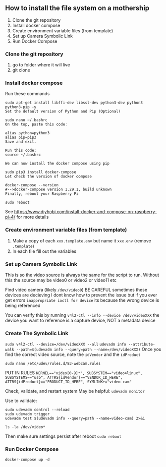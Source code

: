 ## How to install the file system on a mothership

1. Clone the git repository
2. Install docker compose
3. Create environment variable files (from template)
4. Set up Camera Symbolic Link
5. Run Docker Compose



### Clone the git repository
1. go to folder where it will live
2. git clone <repo>

### Install docker compose
Run these commands
```
sudo apt-get install libffi-dev libssl-dev python3-dev python3 python3-pip -y
Set the default version of Python and Pip (Optional)

sudo nano ~/.bashrc
On the top, paste this code:

alias python=python3
alias pip=pip3
Save and exit.

Run this code:
source ~/.bashrc

We can now install the docker compose using pip

sudo pip3 install docker-compose
Let check the version of docker compose

docker-compose --version
#-->docker-compose version 1.29.1, build unknown
Finally, reboot your Raspberry Pi

sudo reboot
```

See https://www.diyhobi.com/install-docker-and-compose-on-raspberry-pi-4/ for more details

### Create environment variable files (from template)
1. Make a copy of each `xxx.template.env` but name it `xxx.env` (remove `.template`)
2. In each file fill out the variables

### Set up Camera Symbolic Link
This is so the video source is always the same for the script to run. Without this the source may be video0 or video2 or video11 etc

Find video camera (likely `/dev/video0`)
BE CAREFUL sometimes these devices are decieving
I dont know how to prevent the issue but if you ever get errors `inappropriate ioctl for device` its because the wrong device is being referenced

You can verify this by running
`v4l2-ctl --info --device /dev/videoXXX`
the device you want to reference is a capture device, NOT a metadata device

### Create The Symbolic Link

`sudo v4l2-ctl --device=/dev/videoXXX --all`
`udevadm info --attribute-walk --path=$(udevadm info --query=path --name=/dev/videoXXX)`
Once you find the correct video source, note the `idVendor` and the `idProduct`

`sudo nano /etc/udev/rules.d/83-webcam.rules`

PUT IN RULES
`KERNEL=="video[0-9]*", SUBSYSTEM=="video4linux", SUBSYSTEMS=="usb", ATTRS{idVendor}=="VENDOR_ID_HERE", ATTRS{idProduct}=="PRODUCT_ID_HERE", SYMLINK+="video-cam"`

Check, validate, and restart system
May be helpful: `udevadm monitor`

Use to validate:
```
sudo udevadm control --reload
sudo udevadm trigger
udevadm test $(udevadm info --query=path --name=video-cam) 2>&1

ls -la /dev/video*
```
Then make sure settings persist after reboot
`sudo reboot`


### Run Docker Compose

`docker-compose up -d`


